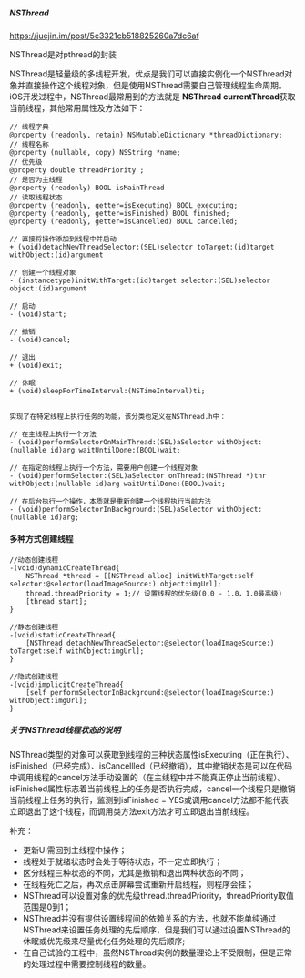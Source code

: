##### NSThread

https://juejin.im/post/5c3321cb518825260a7dc6af

NSThread是对pthread的封装

NSThread是轻量级的多线程开发，优点是我们可以直接实例化一个NSThread对象并直接操作这个线程对象，但是使用NSThread需要自己管理线程生命周期。iOS开发过程中，NSThread最常用到的方法就是 **NSThread currentThread**获取当前线程，其他常用属性及方法如下：

```
// 线程字典
@property (readonly, retain) NSMutableDictionary *threadDictionary;
// 线程名称
@property (nullable, copy) NSString *name;
// 优先级
@property double threadPriority ; 
// 是否为主线程
@property (readonly) BOOL isMainThread
// 读取线程状态
@property (readonly, getter=isExecuting) BOOL executing;
@property (readonly, getter=isFinished) BOOL finished;
@property (readonly, getter=isCancelled) BOOL cancelled;

// 直接将操作添加到线程中并启动
+ (void)detachNewThreadSelector:(SEL)selector toTarget:(id)target withObject:(id)argument

// 创建一个线程对象
- (instancetype)initWithTarget:(id)target selector:(SEL)selector object:(id)argument 

// 启动
- (void)start;

// 撤销
- (void)cancel;

// 退出
+ (void)exit;

// 休眠
+ (void)sleepForTimeInterval:(NSTimeInterval)ti;


实现了在特定线程上执行任务的功能，该分类也定义在NSThread.h中：

// 在主线程上执行一个方法
- (void)performSelectorOnMainThread:(SEL)aSelector withObject:(nullable id)arg waitUntilDone:(BOOL)wait;

// 在指定的线程上执行一个方法，需要用户创建一个线程对象
- (void)performSelector:(SEL)aSelector onThread:(NSThread *)thr withObject:(nullable id)arg waitUntilDone:(BOOL)wait;

// 在后台执行一个操作，本质就是重新创建一个线程执行当前方法
- (void)performSelectorInBackground:(SEL)aSelector withObject:(nullable id)arg;
```

#### 多种方式创建线程

```
//动态创建线程
-(void)dynamicCreateThread{
    NSThread *thread = [[NSThread alloc] initWithTarget:self selector:@selector(loadImageSource:) object:imgUrl];
    thread.threadPriority = 1;// 设置线程的优先级(0.0 - 1.0，1.0最高级)
    [thread start];
}

//静态创建线程
-(void)staticCreateThread{
    [NSThread detachNewThreadSelector:@selector(loadImageSource:) toTarget:self withObject:imgUrl];
}

//隐式创建线程
-(void)implicitCreateThread{
    [self performSelectorInBackground:@selector(loadImageSource:) withObject:imgUrl];
}
```

##### 关于NSThread线程状态的说明

NSThread类型的对象可以获取到线程的三种状态属性isExecuting（正在执行）、isFinished（已经完成）、isCancellled（已经撤销），其中撤销状态是可以在代码中调用线程的cancel方法手动设置的（在主线程中并不能真正停止当前线程）。isFinished属性标志着当前线程上的任务是否执行完成，cancel一个线程只是撤销当前线程上任务的执行，监测到isFinished = YES或调用cancel方法都不能代表立即退出了这个线程，而调用类方法exit方法才可立即退出当前线程。

补充：

- 更新UI需回到主线程中操作；
- 线程处于就绪状态时会处于等待状态，不一定立即执行；
- 区分线程三种状态的不同，尤其是撤销和退出两种状态的不同；
- 在线程死亡之后，再次点击屏幕尝试重新开启线程，则程序会挂；
- NSThread可以设置对象的优先级thread.threadPriority，threadPriority取值范围是0到1；
- NSThread并没有提供设置线程间的依赖关系的方法，也就不能单纯通过NSThread来设置任务处理的先后顺序，但是我们可以通过设置NSThread的休眠或优先级来尽量优化任务处理的先后顺序;
- 在自己试验的工程中，虽然NSThread实例的数量理论上不受限制，但是正常的处理过程中需要控制线程的数量。
